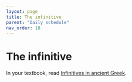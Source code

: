 ```yaml
---
layout: page
title: The infinitive
parent: "Daily schedule"
nav_order: 18
---
```



# The infinitive

In your textbook, read [Infinitives in ancient Greek](https://hellenike.github.io/textbook/topics/module5/infinitives/).


